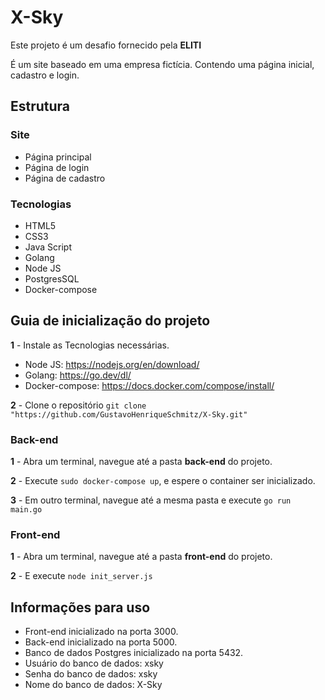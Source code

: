 # X-Sky

Este projeto é um desafio fornecido pela **ELITI**

É um site baseado em uma empresa fictícia.
Contendo uma página inicial, cadastro e login.

## Estrutura

### Site

* Página principal
* Página de login
* Página de cadastro

### Tecnologias

* HTML5
* CSS3
* Java Script
* Golang
* Node JS 
* PostgresSQL
* Docker-compose

## Guia de inicialização do projeto 

**1** - Instale as Tecnologias necessárias.

 * Node JS: https://nodejs.org/en/download/
 * Golang: https://go.dev/dl/
 * Docker-compose: https://docs.docker.com/compose/install/

**2** - Clone o repositório `git clone "https://github.com/GustavoHenriqueSchmitz/X-Sky.git"`

### Back-end

**1** - Abra um terminal, navegue até a pasta **back-end** do projeto.

**2** - Execute `sudo docker-compose up`, e espere o container ser inicializado.

**3** - Em outro terminal, navegue até a mesma pasta e execute `go run main.go`

### Front-end

**1** - Abra um terminal, navegue até a pasta **front-end** do projeto.

**2** - E execute `node init_server.js`

## Informações para uso

 * Front-end inicializado na porta 3000.
 * Back-end inicializado na porta 5000.
 * Banco de dados Postgres inicializado na porta 5432.
 * Usuário do banco de dados: xsky
 * Senha do banco de dados: xsky
 * Nome do banco de dados: X-Sky

